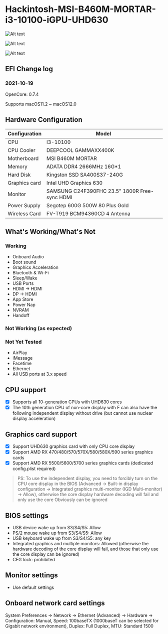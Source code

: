 # Hackintosh-MSI-B460M-MORTAR-i3-10100-iGPU-UHD630
![Alt text](https://github.com/dahansome/Hackintosh-MSI-B460M-MORTAR-i3-10100-iGPU-UHD630/blob/main/Installed%20instance/Picsee-20211019215632.png)

![Alt text](https://github.com/dahansome/Hackintosh-MSI-B460M-MORTAR-i3-10100-iGPU-UHD630/blob/main/Installed%20instance/Picsee-20211020191604.png)

![Alt text](https://github.com/dahansome/Hackintosh-MSI-B460M-MORTAR-i3-10100-iGPU-UHD630/blob/main/Installed%20instance/Picsee-20211020191714.png)
## EFI Change log

### 2021-10-19
OpenCore: 0.7.4

Supports macOS11.2 ~ macOS12.0

## Hardware Configuration

| Configuration  | Model |
| ------------- | ------------- |
| CPU  | I3-10100  |
| CPU Cooler  | DEEPCOOL GAMMAXX400K  |
| Motherboard  |  MSI B460M MORTAR  |
| Memory |  ADATA DDR4 2666MHz 16G*1 | 
| Hard Disk | Kingston SSD SA400S37-240G |
| Graphics card  |  Intel UHD Graphics 630  |
| Monitor  |  SAMSUNG C24F390FHC 23.5"  1800R Free-sync HDMI |
| Power Supply  |  Segotep 600G 500W 80 Plus Gold |
| Wireless Card  |  FV-T919 BCM94360CD 4 Antenna |

## What's Working/What's Not
### Working

- Onboard Audio
- Boot sound
- Graphics Acceleration
- Bluetooth & Wi-Fi 
- Sleep/Wake
- USB Ports
- HDMI -> HDMI
- DP -> HDMI
- App Store
- Power Nap
- NVRAM
- Handoff
### Not Working (as expected)

### Not Yet Tested
- AirPlay
- iMessage
- Facetime
- Ethernet
- All USB ports at 3.x speed

## CPU support
 - [x] Supports all 10-generation CPUs with UHD630 cores
 - [x] The 10th generation CPU of non-core display with F can also have the following independent display without drive (but cannot use nuclear display acceleration)
 
 ## Graphics card support
  - [x] Support UHD630 graphics card with only CPU core display
  - [x] Support AMD RX 470/480/570/570X/580/580X/590 series graphics cards
  - [x] Support AMD RX 5500/5600/5700 series graphics cards (dedicated config.plist required)
> PS: To use the independent display, you need to forcibly turn on the CPU core display in the BIOS (Advanced -> Built-in display configuration -> Integrated graphics multi-monitor (IGD Multi-monitor) -> Allow), otherwise the core display hardware decoding will fail and only use the core Obviously can be ignored


## BIOS settings
- USB device wake up from S3/S4/S5: Allow
- PS/2 mouse wake up from S3/S4/S5: Allow
- USB keyboard wake up from S3/S4/S5: any key
- Integrated graphics and multiple monitors: Allowed (otherwise the hardware decoding of the core display will fail, and those that only use the core display can be ignored)
- CFG lock: prohibited

## Monitor settings
- Use default settings

## Onboard network card settings
System Preferences -> Network -> Ethernet (Advanced) -> Hardware -> Configuration: Manual, Speed: 100baseTX (1000baseT can be selected for Gigabit network environment), Duplex: Full Duplex, MTU: Standard 1500

